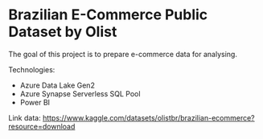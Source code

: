 # Brazilian E-Commerce Public Dataset by Olist

The goal of this project is to prepare e-commerce data for analysing.

Technologies:

* Azure Data Lake Gen2
* Azure Synapse Serverless SQL Pool
* Power BI

Link data: https://www.kaggle.com/datasets/olistbr/brazilian-ecommerce?resource=download
